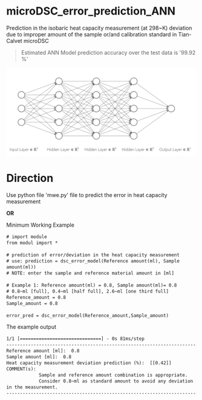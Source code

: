 # microDSC_error_prediction_ANN
Prediction in the isobaric heat capacity measurement (at 298~K) deviation due to improper amount of the sample or/and calibration standard in Tian-Calvet microDSC

> Estimated ANN Model prediction accuracy over the test data is '99.92 %'

![Deep Neural Network Architecture used in the present case](dsc_ann.png)

# Direction
Use python file 'mwe.py' file to predict the error in heat capacity measurement

**OR**

Minimum Working Example

```python:
# import module
from modul import *

# prediction of error/deviation in the heat capacity measurement
# use: prediction = dsc_error_model(Reference amount(ml), Sample amount(ml))
# NOTE: enter the sample and reference material amount in [ml] 

# Example 1: Reference amount(ml) = 0.8, Sample amount(ml)= 0.8
# 0.8~ml [full], 0.4~ml [half full], 2.6~ml [one third full]
Reference_amount = 0.8
Sample_amount = 0.8

error_pred = dsc_error_model(Reference_amount,Sample_amount)

```

The example output

```
1/1 [==============================] - 0s 81ms/step
----------------------------------------------------------------------
Reference amount [ml]:  0.8
Sample amount [ml]:  0.8
Heat capacity measurement deviation prediction (%):  [[0.42]]
COMMENT(s): 
            Sample and reference amount combination is appropriate.
            Consider 0.8~ml as standard amount to avoid any deviation in the measurement.
----------------------------------------------------------------------

```